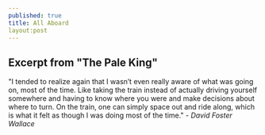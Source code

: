 ```yaml
---
published: true
title: All Aboard
layout:post
---
```

## Excerpt from "The Pale King"  
  
"I tended to realize again that I wasn’t even really aware of what was going on, most of the time. Like taking the train instead of actually driving yourself somewhere and having to know where you were and make decisions about where to turn. On the train, one can simply space out and ride along, which is what it felt as though I was doing most of the time." - *David Foster Wallace* 
